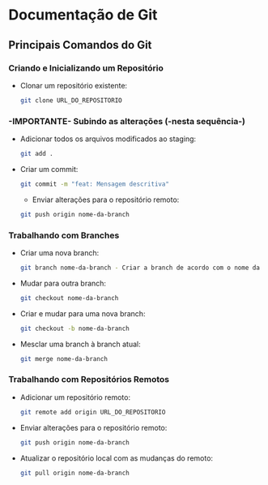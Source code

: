 # Documentação de Git

## Principais Comandos do Git

### Criando e Inicializando um Repositório

- Clonar um repositório existente:
  ```sh
  git clone URL_DO_REPOSITORIO
  ```


### -IMPORTANTE- Subindo as alterações (-nesta sequência-)

- Adicionar todos os arquivos modificados ao staging:
  ```sh
  git add .
  ```

- Criar um commit:
  ```sh
  git commit -m "feat: Mensagem descritiva"
  ```

  - Enviar alterações para o repositório remoto:
  ```sh
  git push origin nome-da-branch
  ```

### Trabalhando com Branches

- Criar uma nova branch:
  ```sh
  git branch nome-da-branch - Criar a branch de acordo com o nome da tarefa. Ex "git branch Mudar_Cor_Button"
  ```

- Mudar para outra branch:
  ```sh
  git checkout nome-da-branch
  ```

- Criar e mudar para uma nova branch:
  ```sh
  git checkout -b nome-da-branch
  ```

- Mesclar uma branch à branch atual:
  ```sh
  git merge nome-da-branch
  ```

### Trabalhando com Repositórios Remotos

- Adicionar um repositório remoto:
  ```sh
  git remote add origin URL_DO_REPOSITORIO
  ```

- Enviar alterações para o repositório remoto:
  ```sh
  git push origin nome-da-branch
  ```

- Atualizar o repositório local com as mudanças do remoto:
  ```sh
  git pull origin nome-da-branch
  ```
